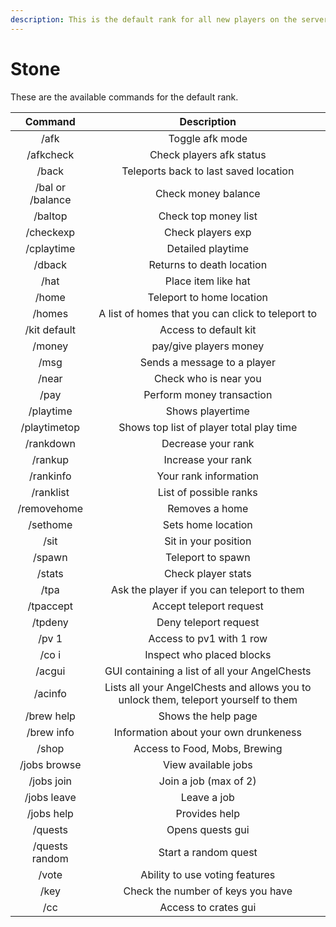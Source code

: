 ```yaml
---
description: This is the default rank for all new players on the server.
---
```


# Stone

These are the available commands for the default rank.&#x20;

|      Command     |                                     Description                                     |
| :--------------: | :---------------------------------------------------------------------------------: |
|       /afk       |                                   Toggle afk mode                                   |
|     /afkcheck    |                               Check players afk status                              |
|       /back      |                        Teleports back to last saved location                        |
| /bal or /balance |                                 Check money balance                                 |
|      /baltop     |                                 Check top money list                                |
|     /checkexp    |                                  Check players exp                                  |
|    /cplaytime    |                                  Detailed playtime                                  |
|      /dback      |                              Returns to death location                              |
|       /hat       |                                 Place item like hat                                 |
|       /home      |                              Teleport to home location                              |
|      /homes      |                  A list of homes that you can click to teleport to                  |
|   /kit default   |                                Access to default kit                                |
|      /money      |                                pay/give players money                               |
|       /msg       |                             Sends a message to a player                             |
|       /near      |                                Check who is near you                                |
|       /pay       |                              Perform money transaction                              |
|     /playtime    |                                   Shows playertime                                  |
|   /playtimetop   |                       Shows top list of player total play time                      |
|     /rankdown    |                                  Decrease your rank                                 |
|      /rankup     |                                  Increase your rank                                 |
|     /rankinfo    |                                Your rank information                                |
|     /ranklist    |                                List of possible ranks                               |
|    /removehome   |                                    Removes a home                                   |
|     /sethome     |                                  Sets home location                                 |
|       /sit       |                                 Sit in your position                                |
|      /spawn      |                                  Teleport to spawn                                  |
|      /stats      |                                  Check player stats                                 |
|       /tpa       |                      Ask the player if you can teleport to them                     |
|     /tpaccept    |                               Accept teleport request                               |
|      /tpdeny     |                                Deny teleport request                                |
|       /pv 1      |                               Access to pv1 with 1 row                              |
|       /co i      |                              Inspect who placed blocks                              |
|      /acgui      |                    GUI containing a list of all your AngelChests                    |
|      /acinfo     | Lists all your AngelChests and allows you to unlock them, teleport yourself to them |
|    /brew help    |                                 Shows the help page                                 |
|    /brew info    |                        Information about your own drunkeness                        |
|       /shop      |                            Access to Food, Mobs, Brewing                            |
|   /jobs browse   |                                 View available jobs                                 |
|    /jobs join    |                                Join a job (max of 2)                                |
|    /jobs leave   |                                     Leave a job                                     |
|    /jobs help    |                                    Provides help                                    |
|      /quests     |                                   Opens quests gui                                  |
|  /quests random  |                                 Start a random quest                                |
|       /vote      |                            Ability to use voting features                           |
|       /key       |                          Check the number of keys you have                          |
|        /cc       |                                 Access to crates gui                                |

